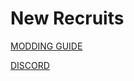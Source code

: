 # New Recruits

[MODDING GUIDE](https://github.com/10buttonmushrooms/PVZH-Modding-Wiki/wiki/Home)

[DISCORD](https://discord.gg/9vHNf8tUee)
